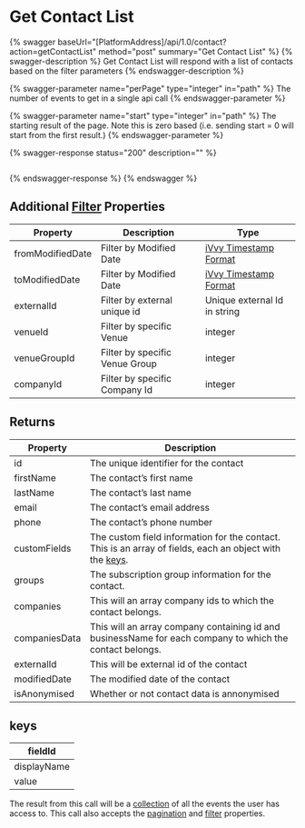 # Get Contact List

{% swagger baseUrl="[PlatformAddress]/api/1.0/contact?action=getContactList" method="post" summary="Get Contact List" %}
{% swagger-description %}
Get Contact List will respond with a list of contacts based on the filter parameters
{% endswagger-description %}

{% swagger-parameter name="perPage" type="integer" in="path" %}
The number of events to get in a single api call
{% endswagger-parameter %}

{% swagger-parameter name="start" type="integer" in="path" %}
The starting result of the page. Note this is zero based (i.e. sending start = 0 will start from the first result.)
{% endswagger-parameter %}

{% swagger-response status="200" description="" %}
```
```
{% endswagger-response %}
{% endswagger %}

## Additional [Filter](../getting-started/interpreting-the-response/filtering.md) Properties

| Property         | Description                    | Type                                                                  |
| ---------------- | ------------------------------ | --------------------------------------------------------------------- |
| fromModifiedDate | Filter by Modified Date        | [iVvy Timestamp Format](../development-reference/timestamp-format.md) |
| toModifiedDate   | Filter by Modified Date        | [iVvy Timestamp Format](../development-reference/timestamp-format.md) |
| externalId       | Filter by external unique id   | Unique external Id in string                                          |
| venueId          | Filter by specific Venue       | integer                                                               |
| venueGroupId     | Filter by specific Venue Group | integer                                                               |
| companyId        | Filter by specific Company Id  | integer                                                               |

## Returns

| Property      | Description                                                                                                                         |
| ------------- | ----------------------------------------------------------------------------------------------------------------------------------- |
| id            | The unique identifier for the contact                                                                                               |
| firstName     | The contact’s first name                                                                                                            |
| lastName      | The contact’s last name                                                                                                             |
| email         | The contact’s email address                                                                                                         |
| phone         | The contact’s phone number                                                                                                          |
| customFields  | The custom field information for the contact. This is an array of fields, each an object with the [keys](get-contact-list.md#keys). |
| groups        | The subscription group information for the contact.                                                                                 |
| companies     | This will an array company ids to which the contact belongs.                                                                        |
| companiesData | This will an array company containing id and businessName for each company to which the contact belongs.                            |
| externalId    | This will be external id of the contact                                                                                             |
| modifiedDate  | The modified date of the contact                                                                                                    |
| isAnonymised  | Whether or not contact data is annonymised                                                                                          |

## keys

| fieldId     |
| ----------- |
| displayName |
| value       |

The result from this call will be a [collection](../getting-started/interpreting-the-response/collections.md) of all the events the user has access to. This call also accepts the [pagination](../getting-started/interpreting-the-response/pagination.md) and [filter](../getting-started/interpreting-the-response/filtering.md) properties.
